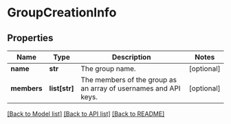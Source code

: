 # GroupCreationInfo

## Properties
Name | Type | Description | Notes
------------ | ------------- | ------------- | -------------
**name** | **str** | The group name. | [optional] 
**members** | **list[str]** | The members of the group as an array of usernames and API keys. | [optional] 

[[Back to Model list]](../README.md#documentation-for-models) [[Back to API list]](../README.md#documentation-for-api-endpoints) [[Back to README]](../README.md)


